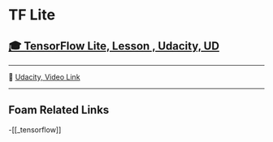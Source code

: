 # TF Lite

## [🎓 TensorFlow Lite, Lesson , Udacity, UD]()

---

🎥 [Udacity, Video Link]()

---

## Foam Related Links

-[[_tensorflow]]
